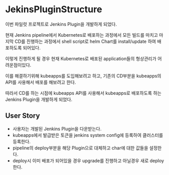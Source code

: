 # JekinsPluginStructure

이번 파일럿 프로젝트로 Jenkins Plugin을 개발하게 되었다.

현재 Jenkins pipeline에서 Kubernetes로 배포하는 과정에서 모든 빌드를 마치고 마지막 CD를 진행하는 과정에서 shell script로 helm Chart를 install/update 하여 배포하도록 되어있다.

이렇게 진행하게 될 경우 현재 Kubernetes로 배포된 application들의 형상관리가 어려운점이있다.

이를 해결하기위해 kubeapps를 도입해보려고 하고, 기존의 CD부분을 kubeapps의 API를 사용해서 배포를 해보려고 한다.

따라서 CD를 하는 시점에 kubeapps API를 사용해서 kubeapps로 배포하도록 하는 Jenkins Plugin을 개발하게 되었다.


## User Story

* 사용자는 개발된 Jenkins Plugin을 다운받는다.
* kubeapps에서 발급받은 토큰을 jenkins system config에 등록하여 클러스터를 등록한다.
* pipeline의 deploy부분을 해당 Plugin으로 대체하고 char에 대한 값들을 설정한다.
* deploy시 이미 배포가 되어있을 경우 upgrade를 진행하고 아닐경우 새로 deploy한다.
